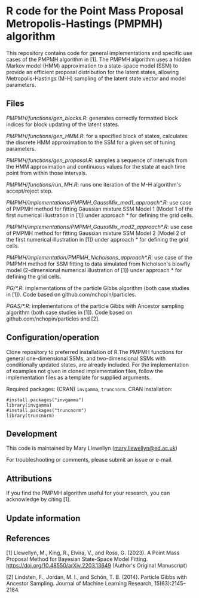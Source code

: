 # R code for the Point Mass Proposal Metropolis-Hastings (PMPMH) algorithm

This repository contains code for general implementations and specific use cases of the PMPMH algorithm in [1]. The PMPMH algorithm uses a hidden Markov model (HMM) approximation to a state-space model (SSM) to provide an efficient proposal distribution for the latent states, allowing Metropolis-Hastings (M-H) sampling of the latent state vector and model parameters. 

## Files 
*PMPMH/functions/gen_blocks.R*: generates correctly formatted block indices for block updating of the latent states.

*PMPMH/functions/gen_HMM.R*: for a specified block of states, calculates the discrete HMM approximation to the SSM for a given set of tuning parameters.

*PMPMH/functions/gen_proposal.R*: samples a sequence of intervals from the HMM approximation and continuous values for the state at each time point from within those intervals.

*PMPMH/functions/run_MH.R*: runs one iteration of the M-H algorithm's accept/reject step.
 

*PMPMH/implementations/PMPMH_GaussMix_mod1_approach\*.R*: use case of PMPMH method for fitting Gaussian mixture SSM Model 1 (Model 1 of the first numerical illustration in [1]) under approach \* for defining the grid cells.

*PMPMH/implementations/PMPMH_GaussMix_mod2_approach\*.R*: use case of PMPMH method for fitting Gaussian mixture SSM Model 2 (Model 2 of the first numerical illustration in [1]) under approach \* for defining the grid cells.

*PMPMH/implementation/PMPMH_Nicholsons_approach\*.R*: use case of the PMPMH method for SSM fitting to data simulated from Nicholson's blowfly model (2-dimensional numerical illustration of [1]) under approach \* for defining the grid cells.
 

*PG/\*.R*: implementations of the particle Gibbs algorithm (both case studies in [1]). Code based on github.com/nchopin/particles.

*PGAS/\*.R*: implementations of the particle Gibbs with Ancestor sampling algorithm (both case studies in [1]). Code based on github.com/nchopin/particles and [2]. 


## Configuration/operation 
Clone repository to preferred installation of R.The PMPMH functions for general one-dimensional SSMs, and two-dimensional SSMs with conditionally updated states, are already included. For the implementation of examples not given in cloned implementation files, follow the implementation files as a template for supplied arguments. 

Required packages: (CRAN) `invgamma`, `truncnorm`. 
CRAN installation:

``` 
#install.packages("invgamma")
library(invgamma)
#install.packages("truncnorm")
library(truncnorm)
```

## Development
This code is maintained by Mary Llewellyn (mary.llewellyn@ed.ac.uk)

For troubleshooting or comments, please submit an issue or e-mail.

## Attributions
If you find the PMPMH algorithm useful for your research, you can acknowledge by citing [1].

## Update information

## References 
[1] Llewellyn, M., King, R., Elvira, V., and Ross, G. (2023). A Point Mass Proposal Method for Bayesian State-Space Model Fitting. https://doi.org/10.48550/arXiv.2203.13649 (Author's Original Manuscript)

[2] Lindsten, F., Jordan, M. I., and Schön, T. B. (2014). Particle Gibbs with Ancestor Sampling. Journal of Machine Learning Research, 15(63):2145–2184.


